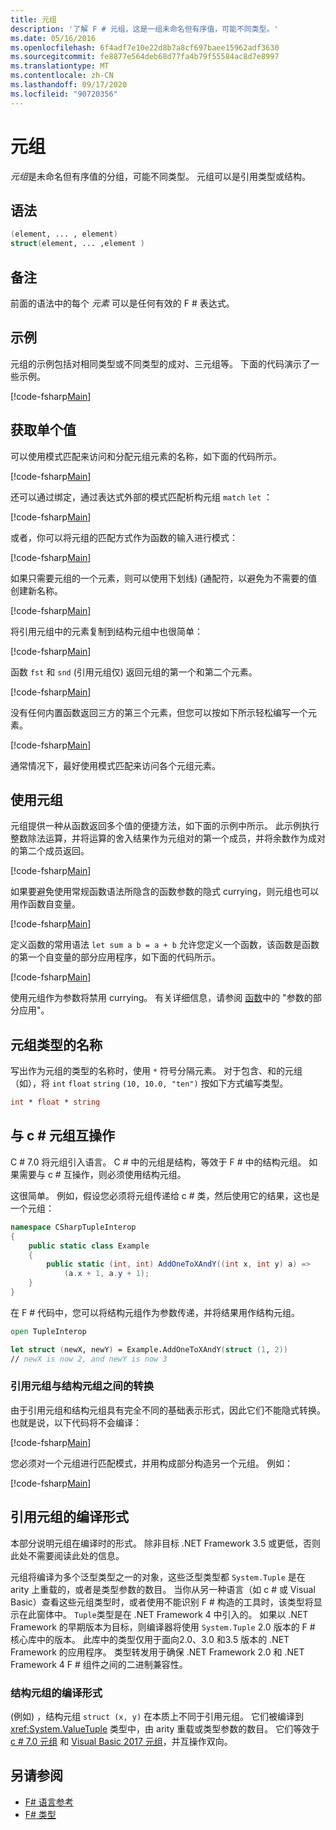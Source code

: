 ```yaml
---
title: 元组
description: '了解 F # 元组，这是一组未命名但有序值，可能不同类型。'
ms.date: 05/16/2016
ms.openlocfilehash: 6f4adf7e10e22d8b7a8cf697baee15962adf3630
ms.sourcegitcommit: fe8877e564deb68d77fa4b79f55584ac8d7e8997
ms.translationtype: MT
ms.contentlocale: zh-CN
ms.lasthandoff: 09/17/2020
ms.locfileid: "90720356"
---
```

# <a name="tuples"></a>元组

*元组*是未命名但有序值的分组，可能不同类型。  元组可以是引用类型或结构。

## <a name="syntax"></a>语法

```fsharp
(element, ... , element)
struct(element, ... ,element )
```

## <a name="remarks"></a>备注

前面的语法中的每个 *元素* 可以是任何有效的 F # 表达式。

## <a name="examples"></a>示例

元组的示例包括对相同类型或不同类型的成对、三元组等。 下面的代码演示了一些示例。

[!code-fsharp[Main](~/samples/snippets/fsharp/tuples/basic-examples.fsx#L6-L21)]

## <a name="obtaining-individual-values"></a>获取单个值

可以使用模式匹配来访问和分配元组元素的名称，如下面的代码所示。

[!code-fsharp[Main](~/samples/snippets/fsharp/tuples/basic-examples.fsx#L27-L29)]

还可以通过绑定，通过表达式外部的模式匹配析构元组 `match`  `let` ：

[!code-fsharp[Main](~/samples/snippets/fsharp/tuples/basic-examples.fsx#L34-L37)]

或者，你可以将元组的匹配方式作为函数的输入进行模式：

[!code-fsharp[Main](~/samples/snippets/fsharp/tuples/basic-examples.fsx#L43-L47)]

如果只需要元组的一个元素，则可以使用下划线)  (通配符，以避免为不需要的值创建新名称。

[!code-fsharp[Main](~/samples/snippets/fsharp/tuples/basic-examples.fsx#L53-L54)]

将引用元组中的元素复制到结构元组中也很简单：

[!code-fsharp[Main](~/samples/snippets/fsharp/tuples/basic-examples.fsx#L62-L66)]

函数 `fst` 和 `snd` (引用元组仅) 返回元组的第一个和第二个元素。

[!code-fsharp[Main](~/samples/snippets/fsharp/tuples/basic-examples.fsx#L72-L73)]

没有任何内置函数返回三方的第三个元素，但您可以按如下所示轻松编写一个元素。

[!code-fsharp[Main](~/samples/snippets/fsharp/tuples/basic-examples.fsx#L78-L78)]

通常情况下，最好使用模式匹配来访问各个元组元素。

## <a name="using-tuples"></a>使用元组

元组提供一种从函数返回多个值的便捷方法，如下面的示例中所示。 此示例执行整数除法运算，并将运算的舍入结果作为元组对的第一个成员，并将余数作为成对的第二个成员返回。

[!code-fsharp[Main](~/samples/snippets/fsharp/tuples/basic-examples.fsx#L83-L86)]

如果要避免使用常规函数语法所隐含的函数参数的隐式 currying，则元组也可以用作函数自变量。

[!code-fsharp[Main](~/samples/snippets/fsharp/tuples/basic-examples.fsx#L88-L88)]

定义函数的常用语法 `let sum a b = a + b` 允许您定义一个函数，该函数是函数的第一个自变量的部分应用程序，如下面的代码所示。

[!code-fsharp[Main](~/samples/snippets/fsharp/tuples/basic-examples.fsx#L90-L94)]

使用元组作为参数将禁用 currying。 有关详细信息，请参阅 [函数](./functions/index.md)中的 "参数的部分应用"。

## <a name="names-of-tuple-types"></a>元组类型的名称

写出作为元组的类型的名称时，使用 `*` 符号分隔元素。 对于包含、和的元组（如），将 `int` `float` `string` `(10, 10.0, "ten")` 按如下方式编写类型。

```fsharp
int * float * string
```

## <a name="interoperation-with-c-tuples"></a>与 c # 元组互操作

C # 7.0 将元组引入语言。  C # 中的元组是结构，等效于 F # 中的结构元组。  如果需要与 c # 互操作，则必须使用结构元组。

这很简单。  例如，假设您必须将元组传递给 c # 类，然后使用它的结果，这也是一个元组：

```csharp
namespace CSharpTupleInterop
{
    public static class Example
    {
        public static (int, int) AddOneToXAndY((int x, int y) a) =>
            (a.x + 1, a.y + 1);
    }
}
```

在 F # 代码中，您可以将结构元组作为参数传递，并将结果用作结构元组。

```fsharp
open TupleInterop

let struct (newX, newY) = Example.AddOneToXAndY(struct (1, 2))
// newX is now 2, and newY is now 3
```

### <a name="converting-between-reference-tuples-and-struct-tuples"></a>引用元组与结构元组之间的转换

由于引用元组和结构元组具有完全不同的基础表示形式，因此它们不能隐式转换。  也就是说，以下代码将不会编译：

[!code-fsharp[Main](~/samples/snippets/fsharp/tuples/interop.fsx#L5-L12)]

您必须对一个元组进行匹配模式，并用构成部分构造另一个元组。  例如：

[!code-fsharp[Main](~/samples/snippets/fsharp/tuples/interop.fsx#L18-L22)]

## <a name="compiled-form-of-reference-tuples"></a>引用元组的编译形式

本部分说明元组在编译时的形式。  除非目标 .NET Framework 3.5 或更低，否则此处不需要阅读此处的信息。

元组将编译为多个泛型类型之一的对象，这些泛型类型都 `System.Tuple` 是在 arity 上重载的，或者是类型参数的数目。 当你从另一种语言（如 c # 或 Visual Basic）查看这些元组类型时，或者使用不能识别 F # 构造的工具时，该类型将显示在此窗体中。 `Tuple`类型是在 .NET Framework 4 中引入的。 如果以 .NET Framework 的早期版本为目标，则编译器将使用 `System.Tuple` 2.0 版本的 F # 核心库中的版本。 此库中的类型仅用于面向2.0、3.0 和3.5 版本的 .NET Framework 的应用程序。 类型转发用于确保 .NET Framework 2.0 和 .NET Framework 4 F # 组件之间的二进制兼容性。

### <a name="compiled-form-of-struct-tuples"></a>结构元组的编译形式

 (例如) ，结构元组 `struct (x, y)` 在本质上不同于引用元组。  它们被编译到 <xref:System.ValueTuple> 类型中，由 arity 重载或类型参数的数目。  它们等效于 [c # 7.0 元组](../../csharp/language-reference/builtin-types/value-tuples.md) 和 [Visual Basic 2017 元组](../../visual-basic/programming-guide/language-features/data-types/tuples.md)，并互操作双向。

## <a name="see-also"></a>另请参阅

- [F# 语言参考](index.md)
- [F# 类型](fsharp-types.md)
